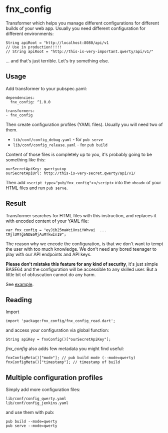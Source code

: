 # fnx_config

Transformer which helps you manage different configurations for different builds of your web app.
Usually you need different configuration for different environments:

    String apiRoot = "http://localhost:8080/api/v1
    // Use in production!!!!!
    // String apiRoot = "http://this-is-very-important.qwerty/api/v1/"
    
... and that's just terrible. Let's try something else.    
        
## Usage

Add transformer to your pubspec.yaml:

    dependencies:
      fnx_config: ^1.0.0
    
    transformers:
    - fnx_config

Then create configuration profiles (YAML files). Usually you will need two of them.
 
- `lib/conf/config_debug.yaml` - for `pub serve`
- `lib/conf/config_release.yaml` - for `pub build`

Content of those files is completely up to you, it's probably going to be something like this:

    ourSecretApiKey: qwertyuiop
    ourSecretApiUrl: http://this-is-very-secret.qwerty/api/v1/

Then add `<script type="pub/fnx_config"></script>` into the `<head>`
of your HTML files and run `pub serve`.

## Result

Transformer searches for HTML files with this instruction, and replaces it with encoded content of
your YAML file:

    var fnx_config = "eyJjb25maWciOnsiYWhvai  ... tMjlUMTg6NDE6MjAuMTkwIn19";
    
The reason why we encode the configuration, is that we don't want to
tempt the user with too much knowledge. We don't need any bored teenager
to play with our API endpoints and API keys.

**Please don't mistake this feature for any kind of security**,
it's just simple BASE64 and the configuration will be accessible to any skilled user. 
But a little bit of obfuscation cannot do any harm. 

See [example](http://demo.fnx.io/fnx_config-examples).

## Reading

Import

    import 'package:fnx_config/fnx_config_read.dart';

and access your configuration via global function:

    String apiKey = fnxConfig()["ourSecretApiKey"];
    
*fnx_config* also adds few metadata you might find useful:

    fnxConfigMeta()["mode"]; // pub build mode (--mode=qwerty)
    fnxConfigMeta()["timestamp"]; // timestamp of build    
        
## Multiple configuration profiles
        
Simply add more configuration files:

    lib/conf/config_qwerty.yaml
    lib/conf/config_jenkins.yaml

and use them with pub:
     
    pub build --mode=qwerty
    pub serve --mode=qwerty
            
    